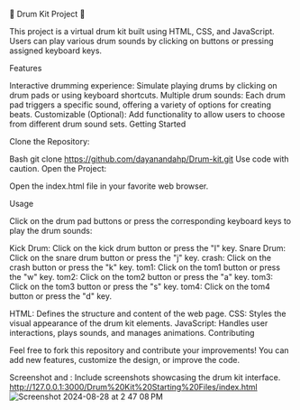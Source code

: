 🥁 Drum Kit Project 🥁

This project is a virtual drum kit built using HTML, CSS, and JavaScript. Users can play various drum sounds by clicking on buttons or pressing assigned keyboard keys.

Features

Interactive drumming experience: Simulate playing drums by clicking on drum pads or using keyboard shortcuts.
Multiple drum sounds: Each drum pad triggers a specific sound, offering a variety of options for creating beats.
Customizable (Optional): Add functionality to allow users to choose from different drum sound sets.
Getting Started

Clone the Repository:

Bash
git clone  https://github.com/dayanandahp/Drum-kit.git
Use code with caution.
Open the Project:

Open the index.html file in your favorite web browser.

Usage

Click on the drum pad buttons or press the corresponding keyboard keys to play the drum sounds:

Kick Drum: Click on the kick drum button or press the "l" key.
Snare Drum: Click on the snare drum button or press the "j" key.
crash: Click on the crash button or press the "k" key.
tom1: Click on the tom1 button or press the "w" key.
tom2: Click on the tom2 button or press the "a" key.
tom3: Click on the tom3 button or press the "s" key.
tom4: Click on the tom4 button or press the "d" key.

HTML: Defines the structure and content of the web page.
CSS: Styles the visual appearance of the drum kit elements.
JavaScript: Handles user interactions, plays sounds, and manages animations.
Contributing

Feel free to fork this repository and contribute your improvements! You can add new features, customize the design, or improve the code.

Screenshot and : Include screenshots showcasing the drum kit interface.
http://127.0.0.1:3000/Drum%20Kit%20Starting%20Files/index.html
![Screenshot 2024-08-28 at 2 47 08 PM](https://github.com/user-attachments/assets/f2299879-ac74-4651-b041-d18ec3786088)
